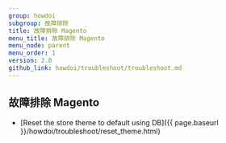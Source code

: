 ```yaml
---
group: howdoi
subgroup: 故障排除
title: 故障排除 Magento
menu_title: 故障排除 Magento
menu_node: parent
menu_order: 1
version: 2.0
github_link: howdoi/troubleshoot/troubleshoot.md
---
```


## 故障排除 Magento

- [Reset the store theme to default using DB]({{ page.baseurl }}/howdoi/troubleshoot/reset_theme.html)
